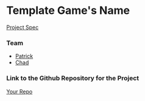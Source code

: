 # Template Game's Name
[Project Spec](https://github.com/turingschool/lesson_plans/blob/master/ruby_04-apis_and_scalability/gametime_project.markdown)

### Team
- [Patrick](https://github.com/patrickwhardy)
- [Chad](https://github.com/chadellison)

### Link to the Github Repository for the Project
[Your Repo](https://github.com/patrickwhardy/asteroids.git)
